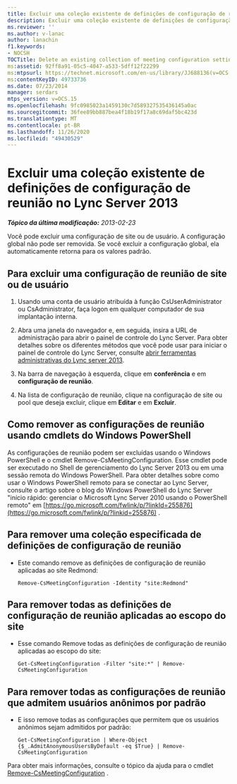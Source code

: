 ```yaml
---
title: Excluir uma coleção existente de definições de configuração de reunião
description: Excluir uma coleção existente de definições de configuração de reunião.
ms.reviewer: ''
ms.author: v-lanac
author: lanachin
f1.keywords:
- NOCSH
TOCTitle: Delete an existing collection of meeting configuration settings
ms:assetid: 92ff8a91-05c5-4047-a533-5dff12f22299
ms:mtpsurl: https://technet.microsoft.com/en-us/library/JJ688136(v=OCS.15)
ms:contentKeyID: 49733736
ms.date: 07/23/2014
manager: serdars
mtps_version: v=OCS.15
ms.openlocfilehash: 9fc0985023a1459130c7d589327535436145a0ac
ms.sourcegitcommit: 36fee89bb887bea4f18b19f17a8c69daf5bc423d
ms.translationtype: MT
ms.contentlocale: pt-BR
ms.lasthandoff: 11/26/2020
ms.locfileid: "49430529"
---
```

# <a name="delete-an-existing-collection-of-meeting-configuration-settings-in-lync-server-2013"></a>Excluir uma coleção existente de definições de configuração de reunião no Lync Server 2013

<div data-xmlns="http://www.w3.org/1999/xhtml">

<div class="topic" data-xmlns="http://www.w3.org/1999/xhtml" data-msxsl="urn:schemas-microsoft-com:xslt" data-cs="https://msdn.microsoft.com/">

<div data-asp="https://msdn2.microsoft.com/asp">



</div>

<div id="mainSection">

<div id="mainBody">

<span> </span>

_**Tópico da última modificação:** 2013-02-23_

Você pode excluir uma configuração de site ou de usuário. A configuração global não pode ser removida. Se você excluir a configuração global, ela automaticamente retorna para os valores padrão.

<div>

## <a name="to-delete-a-site-or-user-meeting-configuration"></a>Para excluir uma configuração de reunião de site ou de usuário

1.  Usando uma conta de usuário atribuída à função CsUserAdministrator ou CsAdministrator, faça logon em qualquer computador de sua implantação interna.

2.  Abra uma janela do navegador e, em seguida, insira a URL de administração para abrir o painel de controle do Lync Server. Para obter detalhes sobre os diferentes métodos que você pode usar para iniciar o painel de controle do Lync Server, consulte [abrir ferramentas administrativas do Lync server 2013](lync-server-2013-open-lync-server-administrative-tools.md).

3.  Na barra de navegação à esquerda, clique em **conferência** e em **configuração de reunião**.

4.  Na lista de configuração de reunião, clique na configuração de site ou pool que deseja excluir, clique em **Editar** e em **Excluir**.

</div>

<div>

## <a name="removing-meeting-configuration-settings-by-using-windows-powershell-cmdlets"></a>Como remover as configurações de reunião usando cmdlets do Windows PowerShell

As configurações de reunião podem ser excluídas usando o Windows PowerShell e o cmdlet Remove-CsMeetingConfiguration. Esse cmdlet pode ser executado no Shell de gerenciamento do Lync Server 2013 ou em uma sessão remota do Windows PowerShell. Para obter detalhes sobre como usar o Windows PowerShell remoto para se conectar ao Lync Server, consulte o artigo sobre o blog do Windows PowerShell do Lync Server "início rápido: gerenciar o Microsoft Lync Server 2010 usando o PowerShell remoto" em [https://go.microsoft.com/fwlink/p/?linkId=255876](https://go.microsoft.com/fwlink/p/?linkid=255876) .

<div>

## <a name="to-remove-a-specified-collection-of-meeting-configuration-settings"></a>Para remover uma coleção especificada de definições de configuração de reunião

  - Este comando remove as definições de configuração de reunião aplicadas ao site Redmond:
    
        Remove-CsMeetingConfiguration -Identity "site:Redmond"

</div>

<div>

## <a name="to-remove-all-the-meeting-configuration-settings-applied-to-the-site-scope"></a>Para remover todas as definições de configuração de reunião aplicadas ao escopo do site

  - Esse comando Remove todas as definições de configuração de reunião aplicadas ao escopo do site:
    
        Get-CsMeetingConfiguration -Filter "site:*" | Remove-CsMeetingConfiguration

</div>

<div>

## <a name="to-remove-all-the-meeting-configuration-settings-that-admit-anonymous-users-by-default"></a>Para remover todas as configurações de reunião que admitem usuários anônimos por padrão

  - E isso remove todas as configurações que permitem que os usuários anônimos sejam admitidos por padrão:
    
        Get-CsMeetingConfiguration | Where-Object {$_.AdmitAnonymousUsersByDefault -eq $True} | Remove-CsMeetingConfiguration

</div>

Para obter mais informações, consulte o tópico da ajuda para o cmdlet [Remove-CsMeetingConfiguration](https://technet.microsoft.com/library/Gg412775(v=OCS.15)) .

</div>

</div>

<span> </span>

</div>

</div>

</div>

